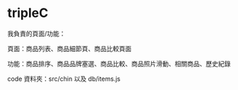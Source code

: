 # tripleC

我負責的頁面/功能：

頁面：商品列表、商品細節頁、商品比較頁面

功能：商品排序、商品品牌塞選、商品比較、商品照片滑動、相關商品、歷史紀錄

code 資料夾：src/chin 以及 db/items.js
